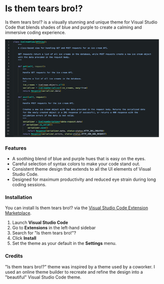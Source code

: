# Is them tears bro!?
Is them tears bro!? is a visually stunning and unique theme for Visual Studio Code that blends shades of blue and purple to create a calming and immersive coding experience.

<img src="./screenshot.png"/>

### Features
* A soothing blend of blue and purple hues that is easy on the eyes.
* Careful selection of syntax colors to make your code stand out.
* Consistent theme design that extends to all the UI elements of Visual Studio Code.
* Designed for maximum productivity and reduced eye strain during long coding sessions.

### Installation
You can install Is them tears bro!? via the [Visual Studio Code Extension Marketplace](https://marketplace.visualstudio.com/items?itemName=benji011.isthemtearsbro).

1. Launch **Visual Studio Code**
2. Go to **Extensions** in the left-hand sidebar
3. Search for "Is them tears bro!"?
4. Click **Install**
5. Set the theme as your default in the **Settings** menu.

### Credits
"Is them tears bro!?" theme was inspired by a theme used by a coworker. I used an online theme builder to recreate and refine the design into a "beautiful" Visual Studio Code theme.

